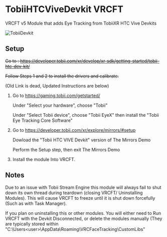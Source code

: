 # TobiiHTCViveDevkit VRCFT
VRCFT v5 Module that adds Eye Tracking from TobiiXR HTC Vive Devkits

![TobiiDevkit](TobiiDevkit.png)

## Setup

~~Go to ~~:~~ https://developer.tobii.com/xr/develop/xr-sdk/getting-started/tobii-htc-dev-kit/~~

~~Follow Steps 1 and 2 to install the drivers and calibrate.~~

(Old Link is dead, Updated Instructions are below)

1) Go to https://gaming.tobii.com/getstarted/
   
      Under "Select your hardware", choose "Tobii"
  
      Under "Select Tobii device", choose "Tobii EyeX" then install the "Tobii Eye Tracking Core Software"

2) Go to https://developer.tobii.com/xr/explore/mirrors/#setup

      Dowload the "Tobii HTC VIVE Devkit" version of The Mirrors Demo

      Perform the Setup step, then exit The Mirrors Demo

   

3) Install the module Into VRCFT.

## Notes

Due to an issue with Tobii Stream Engine this module will always fail to shut down its own thread during teardown (closing VRCFT/ Uninstalling Modules). This will cause VRCFT to freeze until it is shut down forcefully (Such as with Task Manager). 

If you plan on uninstalling this or other modules. You will either need to Run VRCFT with the Devkit Disconnected, or delete the modules manually (They are typically stored within "C:\Users\<user>\AppData\Roaming\VRCFaceTracking\CustomLibs"
